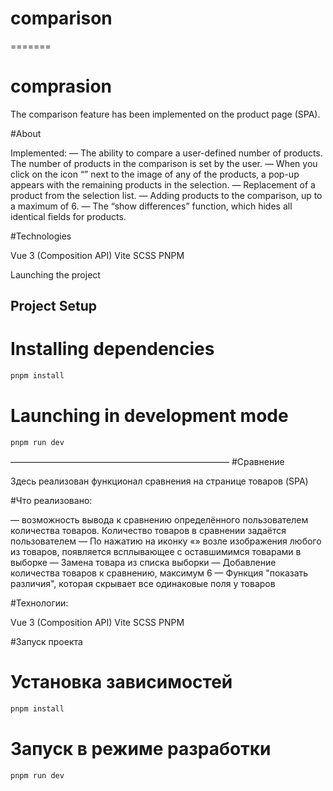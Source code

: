 
# comparison
=======
# comprasion

The comparison feature has been implemented on the product page (SPA).

#About

Implemented:
— The ability to compare a user-defined number of products. The number of products in the comparison is set by the user.
— When you click on the icon “” next to the image of any of the products, a pop-up appears with the remaining products in the selection.
— Replacement of a product from the selection list. 
— Adding products to the comparison, up to a maximum of 6.
— The “show differences” function, which hides all identical fields for products.

#Technologies

Vue 3 (Composition API)
Vite 
SCSS
PNPM

Launching the project

## Project Setup

# Installing dependencies
```sh
pnpm install
```

# Launching in development mode

```sh
pnpm run dev
```

—————————————————————————
#Сравнение 

Здесь реализован функционал сравнения на странице товаров (SPA)

#Что реализовано:

— возможность вывода к сравнению определённого пользователем количества товаров. Количество товаров в сравнении задаётся пользователем
— По нажатию на иконку «» возле изображения любого из товаров, появляется всплывающее с оставшимимся товарами в выборке
— Замена товара из списка выборки 
— Добавление количества товаров к сравнению, максимум 6
— Функция "показать различия", которая скрывает все одинаковые поля у товаров

#Технологии:

Vue 3 (Composition API)
Vite 
SCSS
PNPM

#Запуск проекта

# Установка зависимостей
```sh
pnpm install
```

# Запуск в режиме разработки
```sh
pnpm run dev
```
